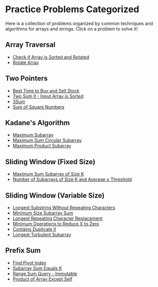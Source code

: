 Practice Problems Categorized
=============================

Here is a collection of problems organized by common techniques and algorithms for arrays and strings. Click on a problem to solve it!

Array Traversal
---------------

*   [Check if Array is Sorted and Rotated](https://leetcode.com/problems/check-if-array-is-sorted-and-rotated/)
*   [Rotate Array](https://leetcode.com/problems/rotate-array/)

Two Pointers
------------

*   [Best Time to Buy and Sell Stock](https://leetcode.com/problems/best-time-to-buy-and-sell-stock/)
*   [Two Sum II - Input Array is Sorted](https://leetcode.com/problems/two-sum-ii-input-array-is-sorted/)
*   [3Sum](https://leetcode.com/problems/3sum/)
*   [Sum of Square Numbers](https://leetcode.com/problems/sum-of-square-numbers/)

Kadane's Algorithm
------------------

*   [Maximum Subarray](https://leetcode.com/problems/maximum-subarray/)
*   [Maximum Sum Circular Subarray](https://leetcode.com/problems/maximum-sum-circular-subarray/)
*   [Maximum Product Subarray](https://leetcode.com/problems/maximum-product-subarray/)

Sliding Window (Fixed Size)
---------------------------

*   [Maximum Sum Subarray of Size K](https://www.geeksforgeeks.org/problems/max-sum-subarray-of-size-k5313/1)
*   [Number of Subarrays of Size K and Average ≥ Threshold](https://leetcode.com/problems/number-of-sub-arrays-of-size-k-and-average-greater-than-or-equal-to-threshold/)

Sliding Window (Variable Size)
------------------------------

*   [Longest Substring Without Repeating Characters](https://leetcode.com/problems/longest-substring-without-repeating-characters/)
*   [Minimum Size Subarray Sum](https://leetcode.com/problems/minimum-size-subarray-sum/)
*   [Longest Repeating Character Replacement](https://leetcode.com/problems/longest-repeating-character-replacement/)
*   [Minimum Operations to Reduce X to Zero](https://leetcode.com/problems/minimum-operations-to-reduce-x-to-zero/)
*   [Contains Duplicate II](https://leetcode.com/problems/contains-duplicate-ii/)
*   [Longest Turbulent Subarray](https://leetcode.com/problems/longest-turbulent-subarray/)

Prefix Sum
----------

*   [Find Pivot Index](https://leetcode.com/problems/find-pivot-index/)
*   [Subarray Sum Equals K](https://leetcode.com/problems/subarray-sum-equals-k/)
*   [Range Sum Query - Immutable](https://leetcode.com/problems/range-sum-query-immutable/description/)
*   [Product of Array Except Self](https://leetcode.com/problems/product-of-array-except-self/)
